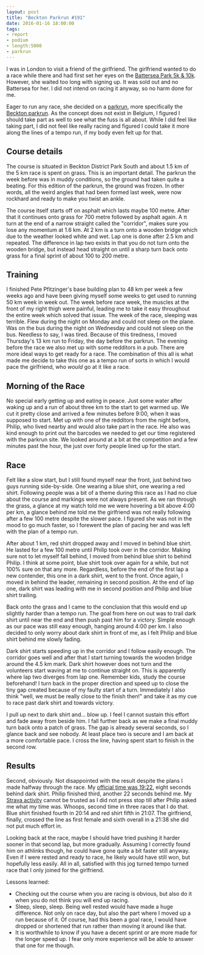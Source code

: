 ```yaml
---
layout: post
title: "Beckton Parkrun #191"
date: 2016-01-16 18:00:00
tags:
- report
- podium
- length:5000
- parkrun
---
```


I was in London to visit a friend of the girlfriend. The girlfriend wanted to
do a race while there and had first set her eyes on the [Battersea Park 5k &
10k][battersea]. However, she waited too long with signing up. It was sold out
and no Battersea for her. I did not intend on racing it anyway, so no harm done
for me.

Eager to run any race, she decided on a [parkrun][parkrun], more specifically
the [Beckton parkrun][beckton]. As the concept does not exist in Belgium, I
figured I should take part as well to see what the fuss is all about. While I
did feel like taking part, I did not feel like really racing and figured I
could take it more along the lines of a tempo run, if my body even felt up for
that.

## Course details

The course is situated in Beckton District Park South and about 1.5 km of the 5
km race is spent on grass.  This is an important detail. The parkrun the week
before was in muddy conditions, so the ground had taken quite a beating.  For
this edition of the parkrun, the ground was frozen. In other words, all the
weird angles that had been formed last week, were now rockhard and ready to
make you twist an ankle.

The course itself starts off on asphalt which lasts maybe 100 metre. After that
it continues onto grass for 700 metre followed by asphalt again. A π turn at
the end of a narrow straight called the "corridor", makes sure you lose any
momentum at 1.6 km. At 2 km is a turn onto a wooden bridge which due to the
weather looked white and wet. Lap one is done after 2.5 km and repeated.  The
difference in lap two exists in that you do not turn onto the wooden bridge,
but instead head straight on until a sharp turn back onto grass for a final
sprint of about 100 to 200 metre.

## Training

I finished Pete Pfitzinger's base building plan to 48 km per week a few weeks
ago and have been giving myself some weeks to get used to running 50 km week in
week out. The week before race week, the muscles at the front of my right thigh
were painful, leading me to take it easy throughout the entire week which
solved that issue. The week of the race, sleeping was terrible. Flew during the
night on Monday and could not sleep on the plane. Was on the bus during the
night on Wednesday and could not sleep on the bus. Needless to say, I was
tired. Because of this tiredness, I moved Thursday's 13 km run to Friday,
the day before the parkrun. The evening before the race we also met up with
some redditors in a pub. There are more ideal ways to get ready for a race.
The combination of this all is what made me decide to take this one as a tempo
run of sorts in which I would pace the girlfriend, who *would* go at it like a
race.

## Morning of the Race

No special early getting up and eating in peace. Just some water after waking
up and a run of about three km to the start to get warmed up. We cut it pretty
close and arrived a few minutes before 9:00, when it was supposed to start.
Met up with one of the redditors from the night before, Philip, who lived
nearby and would also take part in the race. He also was kind enough to print
out the barcodes we needed to get our time registered with the parkrun site.
We looked around at a bit at the competition and a few minutes past the hour,
the just over forty people lined up for the start.

## Race

Felt like a slow start, but I still found myself near the front, just behind
two guys running side-by-side. One wearing a blue shirt, one wearing a red
shirt. Following people was a bit of a theme during this race as I had no clue
about the course and markings were not always present.  As we ran through the
grass, a glance at my watch told me we were hovering a bit above 4:00 per km, a
glance behind me told me the girlfriend was not really following after a few
100 metre despite the slower pace. I figured she was not in the mood to go much
faster, so I forewent the plan of pacing her and was left with the plan of a
tempo run.

After about 1 km, red shirt dropped away and I moved in behind blue shirt. He
lasted for a few 100 metre until Philip took over in the corridor. Making sure
not to let myself fall behind, I moved from behind blue shirt to behind Philip.
I think at some point, blue shirt took over again for a while, but not 100%
sure on that any more. Regardless, before the end of the first lap a new
contender, this one in a dark shirt, went to the front. Once again, I moved in
behind the leader, remaining in second position. At the end of lap one, dark
shirt was leading with me in second position and Philip and blue shirt trailing.

Back onto the grass and I came to the conclusion that this would end up
slightly harder than a tempo run. The goal from here on out was to trail dark
shirt until near the end and then push past him for a victory. Simple enough as
our pace was still easy enough, hanging around 4:00 per km. I also decided to
only worry about dark shirt in front of me, as I felt Philip and blue shirt
behind me slowly fading.

Dark shirt starts speeding up in the corridor and I follow easily enough. The
corridor goes well and after that I start turning towards the wooden bridge
around the 4.5 km mark.  Dark shirt however does not turn and the volunteers
start waving at me to continue straight on. This is apparently where lap two
diverges from lap one. Remember kids, study the course beforehand! I turn back
in the proper direction and speed up to close the tiny gap created because of
my faulty start of a turn. Immediately I also think "well, we must be really
close to the finish then!" and take it as my cue to race past dark shirt and
towards victory.

I pull up next to dark shirt and... blow up. I feel I cannot sustain this
effort and fade away from beside him. I fall further back as we make a final
muddy turn back onto a patch of grass. The gap is already several seconds, so I
glance back and see nobody. At least place two is secure and I am back at a
more comfortable pace. I cross the line, having spent start to finish in the
second row.

## Results

Second, obviously. Not disappointed with the result despite the plans I made
halfway through the race. My [official time was 19:22][results], eight seconds
behind dark shirt. Philip finished third, another 22 seconds behind me. My
[Strava activity][strava] cannot be trusted as I did not press stop till after
Philip asked me what my time was. Whoops, second time in three races that I do
that. Blue shirt finished fourth in 20:14 and red shirt fifth in 21:07. The
girlfriend, finally, crossed the line as first female and sixth overall in a
21:38 she did not put much effort in.

Looking back at the race, maybe I should have tried pushing it harder sooner in
that second lap, but more gradually. Assuming I correctly found him on athlinks
though, he could have gone quite a bit faster still anyway. Even if I were
rested and ready to race, he likely would have still won, but hopefully less
easily. All in all, satisfied with this jog turned tempo turned race that I
only joined for the girlfriend.

Lessons learned:

* Checking out the course when you are racing is obvious, but also do it when
  you do not think you will end up racing.
* Sleep, sleep, sleep. Being well rested would have made a huge difference.
  Not only on race day, but also the part where I moved up a run because of it.
  Of course, had this been a goal race, I would have dropped or shortened that
  run rather than moving it around like that.
* It is worthwhile to know if you have a decent sprint or are more made for the
  longer speed up. I fear only more experience will be able to answer that one
  for me though.

[battersea]: https://www.runthrough.co.uk/?event=january-battersea-park-5k-10k
[parkrun]: http://www.parkrun.com/
[beckton]: http://www.parkrun.org.uk/beckton/
[results]: http://www.parkrun.org.uk/beckton/results/weeklyresults/?runSeqNumber=191
[strava]: https://www.strava.com/activities/471336656

